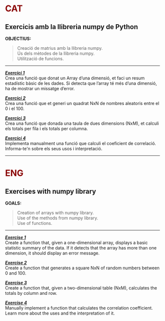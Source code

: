 # <span style="color:darkred">CAT</span>

## Exercicis amb la llibreria numpy de Python

**OBJECTIUS:**
> Creació de matrius amb la llibreria numpy.  
> Ús dels mètodes de la llibreria numpy.  
> Utilització de funcions.  
---

<u>**_Exercici 1_**</u>  
Crea una funció que donat un Array d’una dimensió, et faci un resum estadístic bàsic de les dades. Si detecta que l’array té més d’una dimensió, ha de mostrar un missatge d’error.  

<u>**_Exercici 2_**</u>  
Crea una funció que et generi un quadrat NxN de nombres aleatoris entre el 0 i el 100.  

<u>**_Exercici 3_**</u>  
Crea una funció que donada una taula de dues dimensions (NxM), et calculi els totals per fila i els totals per columna.  

<u>**_Exercici 4_**</u>  
Implementa manualment una funció que calculi el coeficient de correlació. Informa-te'n sobre els seus usos i interpretació.  

---

# <span style="color:darkred">ENG</span>

## Exercises with numpy library

**GOALS:**
> Creation of arrays with numpy library.  
> Use of the methods from numpy library.  
> Use of functions.
---

<u>**_Exercise 1_**</u>  
Create a function that, given a one-dimensional array, displays a basic statistic summary of the data. If it detects that the array has more than one dimension, it should display an error message.  

<u>**_Exercise 2_**</u>  
Create a function that generates a square NxN of random numbers between 0 and 100.  

<u>**_Exercise 3_**</u>  
Create a function that, given a two-dimensional table (NxM), calculates the totals by column and row.  

<u>**_Exercise 4_**</u>  
Manually implement a function that calculates the correlation coefficient. Learn more about the uses and the interpretation of it. 
